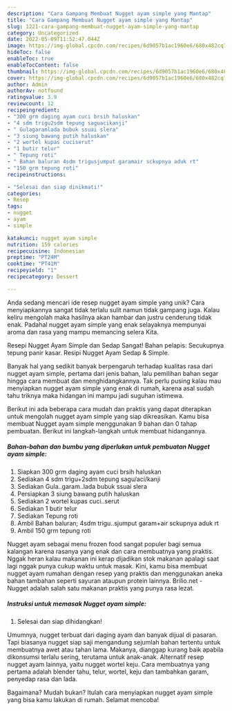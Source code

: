```yaml
---
description: "Cara Gampang Membuat Nugget ayam simple yang Mantap"
title: "Cara Gampang Membuat Nugget ayam simple yang Mantap"
slug: 1221-cara-gampang-membuat-nugget-ayam-simple-yang-mantap
category: Uncategorized
date: 2022-05-09T11:52:47.044Z
image: https://img-global.cpcdn.com/recipes/6d9057b1ac1960e6/680x482cq70/nugget-ayam-simple-foto-resep-utama.jpg
hideToc: false
enableToc: true
enableTocContent: false
thumbnail: https://img-global.cpcdn.com/recipes/6d9057b1ac1960e6/680x482cq70/nugget-ayam-simple-foto-resep-utama.jpg
cover: https://img-global.cpcdn.com/recipes/6d9057b1ac1960e6/680x482cq70/nugget-ayam-simple-foto-resep-utama.jpg
author: Admin
authorAv: notfound
ratingvalue: 3.9
reviewcount: 12
recipeingredient:
- "300 grm daging ayam cuci brsih haluskan"
- "4 sdm trigu2sdm tepung saguacikanji"
- " Gulagaramlada bubuk ssuai slera"
- "3 siung bawang putih haluskan"
- "2 wortel kupas cuciserut"
- "1 butir telur"
- " Tepung roti"
- " Bahan baluran 4sdm trigusjumput garamair sckupnya aduk rt"
- "150 grm tepung roti"
recipeinstructions:

- "Selesai dan siap dinikmati!"
categories:
- Resep
tags:
- nugget
- ayam
- simple

katakunci: nugget ayam simple 
nutrition: 159 calories
recipecuisine: Indonesian
preptime: "PT24M"
cooktime: "PT41M"
recipeyield: "1"
recipecategory: Dessert

---
```





Anda sedang mencari ide resep nugget ayam simple yang unik? Cara menyiapkannya sangat tidak terlalu sulit namun tidak gampang juga. Kalau keliru mengolah maka hasilnya akan hambar dan justru cenderung tidak enak. Padahal nugget ayam simple yang enak selayaknya mempunyai aroma dan rasa yang mampu memancing selera Kita.





Resepi Nugget Ayam Simple dan Sedap Sangat! Bahan pelapis: Secukupnya tepung panir kasar. Resipi Nugget Ayam Sedap &amp; Simple.

Banyak hal yang sedikit banyak berpengaruh terhadap kualitas rasa dari nugget ayam simple, pertama dari jenis bahan, lalu pemilihan bahan segar hingga cara membuat dan menghidangkannya. Tak perlu pusing kalau mau menyiapkan nugget ayam simple yang enak di rumah, karena asal sudah tahu triknya maka hidangan ini mampu jadi suguhan istimewa.






Berikut ini ada beberapa cara mudah dan praktis yang dapat diterapkan untuk mengolah nugget ayam simple yang siap dikreasikan. Kamu bisa membuat Nugget ayam simple menggunakan 9 bahan dan 0 tahap pembuatan. Berikut ini langkah-langkah untuk membuat hidangannya.

<!--inarticleads1-->

##### Bahan-bahan dan bumbu yang diperlukan untuk pembuatan Nugget ayam simple:

1. Siapkan 300 grm daging ayam cuci brsih haluskan
1. Sediakan 4 sdm trigu+2sdm tepung sagu/aci/kanji
1. Sediakan  Gula..garam..lada bubuk ssuai slera
1. Persiapkan 3 siung bawang putih haluskan
1. Sediakan 2 wortel kupas cuci..serut
1. Sediakan 1 butir telur
1. Sediakan  Tepung roti
1. Ambil  Bahan baluran; 4sdm trigu..sjumput garam+air sckupnya aduk rt
1. Ambil 150 grm tepung roti


Nugget ayam sebagai menu frozen food sangat populer bagi semua kalangan karena rasanya yang enak dan cara membuatnya yang praktis. Nggak heran kalau makanan ini kerap dijadikan stok makanan apalagi saat lagi nggak punya cukup waktu untuk masak. Kini, kamu bisa membuat nugget ayam rumahan dengan resep yang praktis dan menggunakan aneka bahan tambahan seperti sayuran ataupun protein lainnya. Brilio.net - Nugget adalah salah satu makanan praktis yang punya rasa lezat. 

<!--inarticleads2-->

##### Instruksi untuk memasak Nugget ayam simple:


1. Selesai dan siap dihidangkan!

Umumnya, nugget terbuat dari daging ayam dan banyak dijual di pasaran. Tapi biasanya nugget siap saji mengandung sejumlah bahan tertentu untuk membuatnya awet atau tahan lama. Makanya, dianggap kurang baik apabila dikonsumsi terlalu sering, terutama untuk anak-anak. Alternatif resep nugget ayam lainnya, yaitu nugget wortel keju. Cara membuatnya yang pertama adalah blender tahu, telur, wortel, keju dan tambahkan garam, penyedap rasa dan lada. 

Bagaimana? Mudah bukan? Itulah cara menyiapkan nugget ayam simple yang bisa kamu lakukan di rumah. Selamat mencoba!
